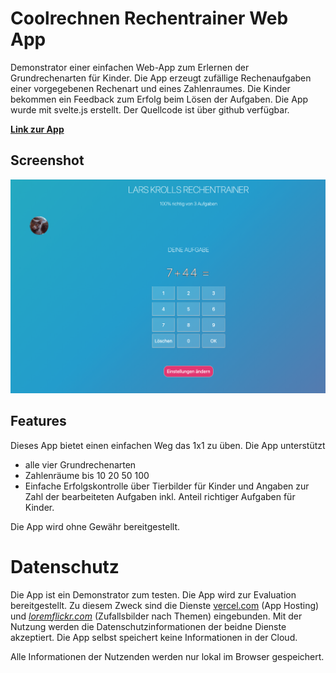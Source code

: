 # Coolrechnen Rechentrainer Web App

Demonstrator einer einfachen Web-App zum Erlernen der Grundrechenarten für Kinder. Die App erzeugt zufällige Rechenaufgaben einer vorgegebenen Rechenart und eines Zahlenraumes. Die Kinder bekommen ein Feedback zum Erfolg beim Lösen der Aufgaben. Die App wurde mit svelte.js erstellt. Der Quellcode ist über github verfügbar.

**[Link zur App](https://coolrechnen.vercel.app/)**

## Screenshot

![Screenshot](app_screenshot.png)

## Features

Dieses App bietet einen einfachen Weg das 1x1 zu üben. Die App unterstützt 
- alle vier Grundrechenarten 
- Zahlenräume bis
  10
  20
  50
  100
- Einfache Erfolgskontrolle über Tierbilder für Kinder und Angaben zur Zahl der bearbeiteten Aufgaben inkl. Anteil richtiger Aufgaben für Kinder. 

Die App wird ohne Gewähr bereitgestellt. 

# Datenschutz

Die App ist ein Demonstrator zum testen. Die App wird zur Evaluation bereitgestellt. Zu diesem Zweck sind die Dienste [vercel.com](https://www.vercel.com) (App Hosting) und *[loremflickr.com](https://www.loremflickr.com)* (Zufallsbilder nach Themen) eingebunden. Mit der Nutzung werden die Datenschutzinformationen der beidne Dienste akzeptiert. Die App selbst speichert keine Informationen in der Cloud. 

Alle Informationen der Nutzenden werden nur lokal im Browser gespeichert.
